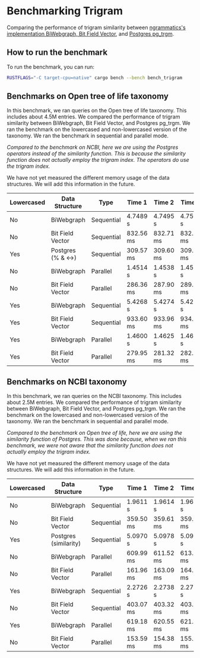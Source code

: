 # Benchmarking Trigram
Comparing the performance of trigram similarity between [ngrammatics's implementation BiWebgraph, Bit Field Vector](https://github.com/LucaCappelletti94/ngrammatic), and [Postgres pg_trgm](https://www.postgresql.org/docs/current/pgtrgm.html).

## How to run the benchmark

To run the benchmark, you can run:

```bash
RUSTFLAGS="-C target-cpu=native" cargo bench --bench bench_trigram
```

## Benchmarks on Open tree of life taxonomy
In this benchmark, we ran queries on the Open tree of life taxonomy. This includes about 4.5M entries. We compared the performance of trigram similarity between BiWebgraph, Bit Field Vector, and Postgres pg_trgm. We ran the benchmark on the lowercased and non-lowercased version of the taxonomy. We ran the benchmark in sequential and parallel mode.

*Compared to the benchmark on NCBI, here we are using the Postgres operators instead of the similarity function. This is because the similarity function does not actually employ the trigram index. The operators do use the trigram index.*

We have not yet measured the different memory usage of the data structures. We will add this information in the future.

| Lowercased | Data Structure           | Type       | Time 1      | Time 2      | Time 3      |
|------------|--------------------------|------------|-------------|-------------|-------------|
| No         | BiWebgraph               | Sequential | 4.7489 s    | 4.7495 s    | 4.7501 s    |
| No         | Bit Field Vector         | Sequential | 832.56 ms   | 832.71 ms   | 832.85 ms   |
| Yes        | Postgres (% & <->)       | Sequential | 309.57 ms   | 309.60 ms   | 309.62 ms   |
| No         | BiWebgraph               | Parallel   | 1.4514 s    | 1.4538 s    | 1.4564 s    |
| No         | Bit Field Vector         | Parallel   | 286.36 ms   | 287.90 ms   | 289.43 ms   |
| Yes        | BiWebgraph               | Sequential | 5.4268 s    | 5.4274 s    | 5.4279 s    |
| Yes        | Bit Field Vector         | Sequential | 933.60 ms   | 933.96 ms   | 934.34 ms   |
| Yes        | BiWebgraph               | Parallel   | 1.4600 s    | 1.4625 s    | 1.4651 s    |
| Yes        | Bit Field Vector         | Parallel   | 279.95 ms   | 281.32 ms   | 282.69 ms   |


## Benchmarks on NCBI taxonomy
In this benchmark, we ran queries on the NCBI taxonomy. This includes about 2.5M entries. We compared the performance of trigram similarity between BiWebgraph, Bit Field Vector, and Postgres pg_trgm. We ran the benchmark on the lowercased and non-lowercased version of the taxonomy. We ran the benchmark in sequential and parallel mode.

*Compared to the benchmark on Open tree of life, here we are using the similarity function of Postgres. This was done because, when we ran this benchmark, we were not aware that the similarity function does not actually employ the trigram index.*

We have not yet measured the different memory usage of the data structures. We will add this information in the future.

| Lowercased | Data Structure                         | Type      | Time 1            | Time 2            | Time 3            |
|------------|----------------------------------------|-----------|-------------------|-------------------|-------------------|
| No         | BiWebgraph                             | Sequential| 1.9611 s          | 1.9614 s          | 1.9618 s          |
| No         | Bit Field Vector                       | Sequential| 359.50 ms         | 359.61 ms         | 359.73 ms         |
| Yes        | Postgres (similarity)                  | Sequential| 5.0970 s          | 5.0978 s          | 5.0986 s          |
| No         | BiWebgraph                             | Parallel  | 609.99 ms         | 611.52 ms         | 613.06 ms         |
| No         | Bit Field Vector                       | Parallel  | 161.96 ms         | 163.09 ms         | 164.22 ms         |
| Yes        | BiWebgraph                             | Sequential| 2.2726 s          | 2.2738 s          | 2.2751 s          |
| No         | Bit Field Vector                       | Sequential| 403.07 ms         | 403.32 ms         | 403.59 ms         |
| Yes        | BiWebgraph                             | Parallel  | 619.18 ms         | 620.55 ms         | 621.99 ms         |
| No         | Bit Field Vector                       | Parallel  | 153.59 ms         | 154.38 ms         | 155.18 ms         |
